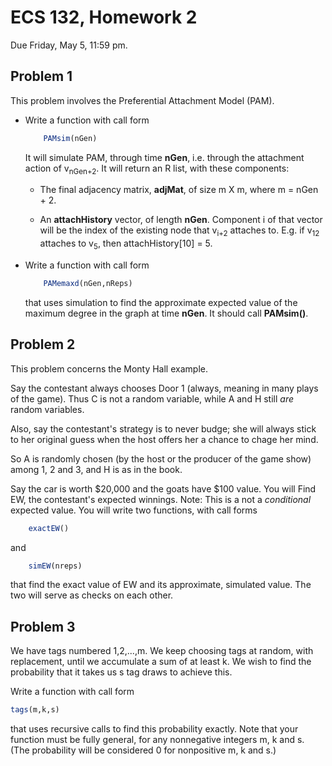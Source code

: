

# ECS 132, Homework 2

Due Friday, May 5, 11:59 pm.

## Problem 1

This problem involves the Preferential Attachment Model (PAM).

<UL>

<li>  Write a function with call form

``` r
    PAMsim(nGen)
```

It will simulate PAM, through time **nGen**, i.e. through the attachment
action of v<sub>nGen+2</sub>.  It will return an R list, with these
components:

- The final adjacency matrix, **adjMat**, of size m X m, where m = nGen + 2.

- An **attachHistory** vector, of length **nGen**.  Component i of that
  vector will be the index of the existing node that v<sub>i+2</sub>
  attaches to.  E.g. if v<sub>12</sub> attaches to 
  v<sub>5</sub>, then attachHistory[10] = 5.

<li>  Write a function with call form

``` r
    PAMemaxd(nGen,nReps)
```

that uses simulation to find the approximate expected value of the
maximum degree in the graph at time **nGen**.  It should call
**PAMsim()**. 

</UL>

## Problem 2

This problem concerns the Monty Hall example.  

Say the contestant always chooses Door 1 (always, meaning in many plays
of the game).  Thus C is not a random variable, while A and H still *are*
random variables.

Also, say the contestant's strategy is to never budge; she will always
stick to her original guess when the host offers her a chance to chage
her mind.

So A is randomly chosen (by the host or the producer of the game show)
among 1, 2 and 3, and H is as in the book.  

Say the car is worth $20,000 and the goats have $100 value.  You will Find
EW, the contestant's expected winnings.  Note:  This is a not a
*conditional* expected value.  You will write two functions, with call
forms

``` r
    exactEW()
```

and

``` r
    simEW(nreps)
```

that find the exact value of EW and its approximate, simulated value.
The two will serve as checks on each other.
## Problem 3

We have tags numbered 1,2,...,m.  We keep choosing tags at random, with
replacement, until we accumulate a sum of at least k.  We wish to find the
probability that it takes us s tag draws to achieve this.

Write a function with call form

``` r
tags(m,k,s) 
```

that uses recursive calls to find this probability exactly.  Note that
your function must be fully general, for any nonnegative integers m, k
and s.  (The probability will be considered 0 for nonpositive m, k and
s.)




